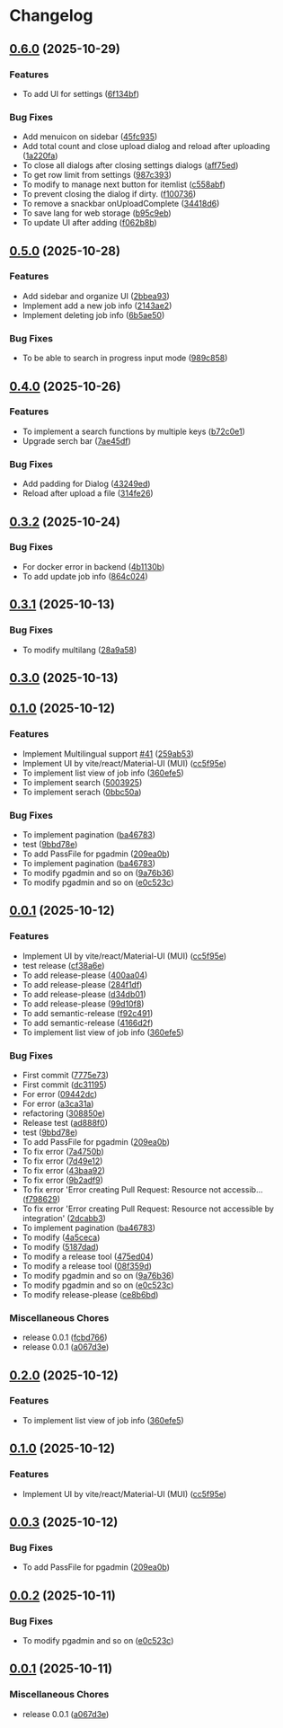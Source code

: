 # Changelog

## [0.6.0](https://github.com/dk521123/job-info-extractor/compare/v0.5.0...v0.6.0) (2025-10-29)


### Features

* To add UI for settings ([6f134bf](https://github.com/dk521123/job-info-extractor/commit/6f134bf6af7eb8433aa0ece289b860f711316df9))


### Bug Fixes

* Add menuicon on sidebar ([45fc935](https://github.com/dk521123/job-info-extractor/commit/45fc935e2642297d7f1f1c047e7b6452ed0e25bc))
* Add total count and close upload dialog and reload after uploading ([1a220fa](https://github.com/dk521123/job-info-extractor/commit/1a220fa92607fd4b10d86cd9f72ece3ec387fd03))
* To close all dialogs after closing settings dialogs ([aff75ed](https://github.com/dk521123/job-info-extractor/commit/aff75edf1959f5228dd4b016637a712e18784f6f))
* To get row limit from settings ([987c393](https://github.com/dk521123/job-info-extractor/commit/987c393400cbc13e8d450531dc2f7eb1e1d3350b))
* To modify to manage next button for itemlist ([c558abf](https://github.com/dk521123/job-info-extractor/commit/c558abf000a59672411be566fffc8de7ce9d8703))
* To prevent closing the dialog if dirty. ([f100736](https://github.com/dk521123/job-info-extractor/commit/f1007361912fd80298443454fe2f6e09fab1beb9))
* To remove a snackbar onUploadComplete ([34418d6](https://github.com/dk521123/job-info-extractor/commit/34418d67047042614146829900673f3f315eb8e9))
* To save lang for web storage ([b95c9eb](https://github.com/dk521123/job-info-extractor/commit/b95c9eb381810a1bd081f18a7d1f689a8ed80ef9))
* To update UI after adding ([f062b8b](https://github.com/dk521123/job-info-extractor/commit/f062b8bc6b8e85974070e6a84980039c0c7ab164))

## [0.5.0](https://github.com/dk521123/job-info-extractor/compare/v0.4.0...v0.5.0) (2025-10-28)


### Features

* Add sidebar and organize UI ([2bbea93](https://github.com/dk521123/job-info-extractor/commit/2bbea93f6b1e1c2d9937d85fe0827b3e41dc3f30))
* Implement add a new job info ([2143ae2](https://github.com/dk521123/job-info-extractor/commit/2143ae2befd639cf47ad3e21508094c02218fa83))
* Implement deleting job info ([6b5ae50](https://github.com/dk521123/job-info-extractor/commit/6b5ae50c922892799fe4f7c17969c4d26f5f0536))


### Bug Fixes

* To be able to search in progress input mode ([989c858](https://github.com/dk521123/job-info-extractor/commit/989c858bc8aebed8bd0c6d916677247ba0d629c7))

## [0.4.0](https://github.com/dk521123/job-info-extractor/compare/v0.3.2...v0.4.0) (2025-10-26)


### Features

* To implement a search functions by multiple keys ([b72c0e1](https://github.com/dk521123/job-info-extractor/commit/b72c0e1df7e8f7b1553892ed99d85af039322618))
* Upgrade serch bar ([7ae45df](https://github.com/dk521123/job-info-extractor/commit/7ae45dff8c62048a647ca5181118f72436c1a423))


### Bug Fixes

* Add padding for Dialog ([43249ed](https://github.com/dk521123/job-info-extractor/commit/43249ede081ce6cfac682e35e6a2bee351f37b68))
* Reload after upload a file ([314fe26](https://github.com/dk521123/job-info-extractor/commit/314fe26b2d684dde79f17f17af44503dc37b4d3f))

## [0.3.2](https://github.com/dk521123/job-info-extractor/compare/v0.3.1...v0.3.2) (2025-10-24)


### Bug Fixes

* For docker error in backend ([4b1130b](https://github.com/dk521123/job-info-extractor/commit/4b1130bcb0224c9398754a84eddf14be2d14f1ed))
* To add update job info ([864c024](https://github.com/dk521123/job-info-extractor/commit/864c0248401c0f50fd292dfa56499eb0de6c2f6a))

## [0.3.1](https://github.com/dk521123/job-info-extractor/compare/v0.3.0...v0.3.1) (2025-10-13)


### Bug Fixes

* To modify multilang ([28a9a58](https://github.com/dk521123/job-info-extractor/commit/28a9a580997ee33ea405b60d1c15bc2769ff997b))

## [0.3.0](https://github.com/dk521123/job-info-extractor/compare/v0.2.0...v0.3.0) (2025-10-13)
## [0.1.0](https://github.com/dk521123/job-info-extractor/compare/v0.0.1...v0.1.0) (2025-10-12)


### Features

* Implement Multilingual support [#41](https://github.com/dk521123/job-info-extractor/issues/41) ([259ab53](https://github.com/dk521123/job-info-extractor/commit/259ab539526eb1fec544b7a6674ffffe79b7b539))
* Implement UI by vite/react/Material-UI (MUI) ([cc5f95e](https://github.com/dk521123/job-info-extractor/commit/cc5f95e107deca05e9b91f7dc5be1821c7b42ea2))
* To implement list view of job info ([360efe5](https://github.com/dk521123/job-info-extractor/commit/360efe50db2ea180c7809ee50bbb94cd54ea35f5))
* To implement search ([5003925](https://github.com/dk521123/job-info-extractor/commit/5003925d1bce537a250ec20a7c6485cf124e8c92))
* To implement serach ([0bbc50a](https://github.com/dk521123/job-info-extractor/commit/0bbc50a1d9b6819df9b7c26c5737b83af60ce17e))


### Bug Fixes

* To implement pagination ([ba46783](https://github.com/dk521123/job-info-extractor/commit/ba4678336ff1446d49e3222151fa4d3a5262f912))
* test ([9bbd78e](https://github.com/dk521123/job-info-extractor/commit/9bbd78e92b42df04a7c135144b27095e1537bd30))
* To add PassFile for pgadmin ([209ea0b](https://github.com/dk521123/job-info-extractor/commit/209ea0b61b4bae98323bb7cab7d1a46f0a7ac82c))
* To implement pagination ([ba46783](https://github.com/dk521123/job-info-extractor/commit/ba4678336ff1446d49e3222151fa4d3a5262f912))
* To modify pgadmin and so on ([9a76b36](https://github.com/dk521123/job-info-extractor/commit/9a76b3630130eb95bb803b082ae0c2a777169df6))
* To modify pgadmin and so on ([e0c523c](https://github.com/dk521123/job-info-extractor/commit/e0c523c3455b962f2ee60c2398d3162fd0ae9341))

## [0.0.1](https://github.com/dk521123/job-info-extractor/compare/v0.2.0...v0.0.1) (2025-10-12)


### Features

* Implement UI by vite/react/Material-UI (MUI) ([cc5f95e](https://github.com/dk521123/job-info-extractor/commit/cc5f95e107deca05e9b91f7dc5be1821c7b42ea2))
* test release ([cf38a6e](https://github.com/dk521123/job-info-extractor/commit/cf38a6e10ead653773231cf49bac657f83231150))
* To add release-please ([400aa04](https://github.com/dk521123/job-info-extractor/commit/400aa041982110af8af928645209893f7c7b00d9))
* To add release-please ([284f1df](https://github.com/dk521123/job-info-extractor/commit/284f1dfbf18fc4506fdd25a5c667c9041fefeb84))
* To add release-please ([d34db01](https://github.com/dk521123/job-info-extractor/commit/d34db01377f3f8b0f3548b39574ebdef525cb888))
* To add release-please ([99d10f8](https://github.com/dk521123/job-info-extractor/commit/99d10f82eee09fc34986dce9f2e57bb016860615))
* To add semantic-release ([f92c491](https://github.com/dk521123/job-info-extractor/commit/f92c49176262f81a21fd70a98a7a1a481a6d971d))
* To add semantic-release ([4166d2f](https://github.com/dk521123/job-info-extractor/commit/4166d2fe812fcfc6626faa5dedf5e01b884837e9))
* To implement list view of job info ([360efe5](https://github.com/dk521123/job-info-extractor/commit/360efe50db2ea180c7809ee50bbb94cd54ea35f5))


### Bug Fixes

* First commit ([7775e73](https://github.com/dk521123/job-info-extractor/commit/7775e73a5aca93e0b5458b09e7cfa9cbde9fd936))
* First commit ([dc31195](https://github.com/dk521123/job-info-extractor/commit/dc31195bea2a2789ef185748e92ec9766133acf5))
* For error ([09442dc](https://github.com/dk521123/job-info-extractor/commit/09442dc05905715c9c0f5d21bc2749400d82e0a2))
* For error ([a3ca31a](https://github.com/dk521123/job-info-extractor/commit/a3ca31a50ed863e70b496370a019fab1153a012c))
* refactoring ([308850e](https://github.com/dk521123/job-info-extractor/commit/308850e5e01ac7451f283c5fa260c6a92e41dcea))
* Release test ([ad888f0](https://github.com/dk521123/job-info-extractor/commit/ad888f0e6ca38356026292476146bb6d2740d34e))
* test ([9bbd78e](https://github.com/dk521123/job-info-extractor/commit/9bbd78e92b42df04a7c135144b27095e1537bd30))
* To add PassFile for pgadmin ([209ea0b](https://github.com/dk521123/job-info-extractor/commit/209ea0b61b4bae98323bb7cab7d1a46f0a7ac82c))
* To fix error ([7a4750b](https://github.com/dk521123/job-info-extractor/commit/7a4750bad8d58262f9bd264954f33dc1b849e01d))
* To fix error ([7d49e12](https://github.com/dk521123/job-info-extractor/commit/7d49e12e18c45903cafaba862470ca179adb3d77))
* To fix error ([43baa92](https://github.com/dk521123/job-info-extractor/commit/43baa9269d890aeaaae132cd3180f0a82e22c3bb))
* To fix error ([9b2adf9](https://github.com/dk521123/job-info-extractor/commit/9b2adf9d434d306fad53d1c838ff5159363c8aa2))
* To fix error 'Error creating Pull Request: Resource not accessib… ([f798629](https://github.com/dk521123/job-info-extractor/commit/f7986290268123bbd7a414dbcba7661d3ac2d5dc))
* To fix error 'Error creating Pull Request: Resource not accessible by integration' ([2dcabb3](https://github.com/dk521123/job-info-extractor/commit/2dcabb300344f0c88f7e1e48dbf1096bc7ba8181))
* To implement pagination ([ba46783](https://github.com/dk521123/job-info-extractor/commit/ba4678336ff1446d49e3222151fa4d3a5262f912))
* To modify ([4a5ceca](https://github.com/dk521123/job-info-extractor/commit/4a5ceca98cabce92b3e387f957e0b4ca299b0bbd))
* To modify ([5187dad](https://github.com/dk521123/job-info-extractor/commit/5187dada5e26adc80f95ac1d2700de538739414d))
* To modify a release tool ([475ed04](https://github.com/dk521123/job-info-extractor/commit/475ed0477abce1ae66dd41624024642c7a5ecb56))
* To modify a release tool ([08f359d](https://github.com/dk521123/job-info-extractor/commit/08f359de2332a3e4b2c384c38ca7a7f468aeadb6))
* To modify pgadmin and so on ([9a76b36](https://github.com/dk521123/job-info-extractor/commit/9a76b3630130eb95bb803b082ae0c2a777169df6))
* To modify pgadmin and so on ([e0c523c](https://github.com/dk521123/job-info-extractor/commit/e0c523c3455b962f2ee60c2398d3162fd0ae9341))
* To modify release-please ([ce8b6bd](https://github.com/dk521123/job-info-extractor/commit/ce8b6bdf5bc8e14517ba6c5bd4299968783b55e4))


### Miscellaneous Chores

* release 0.0.1 ([fcbd766](https://github.com/dk521123/job-info-extractor/commit/fcbd7669d25ba2e9ebc408d3536c037d674dcf35))
* release 0.0.1 ([a067d3e](https://github.com/dk521123/job-info-extractor/commit/a067d3e56a8d116e7bfedd448202a255a34e2ffd))

## [0.2.0](https://github.com/dk521123/job-info-extractor/compare/v0.1.0...v0.2.0) (2025-10-12)


### Features

* To implement list view of job info ([360efe5](https://github.com/dk521123/job-info-extractor/commit/360efe50db2ea180c7809ee50bbb94cd54ea35f5))

## [0.1.0](https://github.com/dk521123/job-info-extractor/compare/v0.0.3...v0.1.0) (2025-10-12)


### Features

* Implement UI by vite/react/Material-UI (MUI) ([cc5f95e](https://github.com/dk521123/job-info-extractor/commit/cc5f95e107deca05e9b91f7dc5be1821c7b42ea2))

## [0.0.3](https://github.com/dk521123/job-info-extractor/compare/v0.0.2...v0.0.3) (2025-10-12)


### Bug Fixes

* To add PassFile for pgadmin ([209ea0b](https://github.com/dk521123/job-info-extractor/commit/209ea0b61b4bae98323bb7cab7d1a46f0a7ac82c))

## [0.0.2](https://github.com/dk521123/job-info-extractor/compare/v0.0.1...v0.0.2) (2025-10-11)


### Bug Fixes

* To modify pgadmin and so on ([e0c523c](https://github.com/dk521123/job-info-extractor/commit/e0c523c3455b962f2ee60c2398d3162fd0ae9341))

## [0.0.1](https://github.com/dk521123/job-info-extractor/compare/v1.3.0...v0.0.1) (2025-10-11)

### Miscellaneous Chores

* release 0.0.1 ([a067d3e](https://github.com/dk521123/job-info-extractor/commit/a067d3e56a8d116e7bfedd448202a255a34e2ffd))

